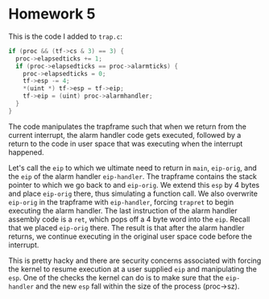 # Homework 5

This is the code I added to `trap.c`:

```C
if (proc && (tf->cs & 3) == 3) {
  proc->elapsedticks += 1;
  if (proc->elapsedticks == proc->alarmticks) {
    proc->elapsedticks = 0;
    tf->esp -= 4;
    *(uint *) tf->esp = tf->eip;
    tf->eip = (uint) proc->alarmhandler;
  }
}
```

The code manipulates the trapframe such that when we return from the current interrupt, the alarm handler code gets executed, followed by a return to the code in user space that was executing when the interrupt happened.

Let's call the `eip` to which we ultimate need to return in `main`, `eip-orig`, and the `eip` of the alarm handler `eip-handler`. The trapframe contains the stack pointer to which we go back to and `eip-orig`. We extend this `esp` by 4 bytes and place `eip-orig` there, thus simulating a function call. We also overwrite `eip-orig` in the trapframe with `eip-handler`, forcing `trapret` to begin executing the alarm handler. The last instruction of the alarm handler assembly code is a `ret`, which pops off a 4 byte word into the `eip`. Recall that we placed `eip-orig` there. The result is that after the alarm handler returns, we continue executing in the original user space code before the interrupt.

This is pretty hacky and there are security concerns associated with forcing the kernel to resume execution at a user supplied `eip` and manipulating the `esp`. One of the checks the kernel can do is to make sure that the `eip-handler` and the new `esp` fall within the size of the process (proc->sz).
